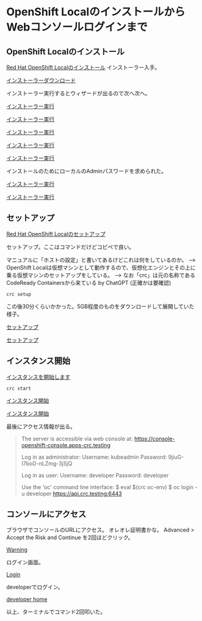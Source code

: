 # OpenShift LocalのインストールからWebコンソールログインまで

## OpenShift Localのインストール

[Red Hat OpenShift Localのインストール](https://docs.redhat.com/ja/documentation/red_hat_openshift_local/2.2/html/getting_started_guide/installing_gsg)
インストーラー入手。

[インストーラーダウンロード](./images/1-1.png)

インストーラー実行するとウィザードが出るので次へ次へ。

[インストーラー実行](./images/1-2.png)

[インストーラー実行](./images/1-3.png)

[インストーラー実行](./images/1-4.png)

[インストーラー実行](./images/1-5.png)

[インストーラー実行](./images/1-6.png)

インストールのためにローカルのAdminパスワードを求められた。

[インストーラー実行](./images/1-7.png)

[インストーラー実行](./images/1-8.png)

## セットアップ

[Red Hat OpenShift Localのセットアップ](https://docs.redhat.com/ja/documentation/red_hat_openshift_local/2.2/html/getting_started_guide/setting-up_gsg)

セットアップ。ここはコマンドだけどコピペで良い。

マニュアルに「ホストの設定」と書いてあるけどこれは何をしているのか。
--> OpenShift Localは仮想マシンとして動作するので、仮想化エンジンとその上に乗る仮想マシンのセットアップをしている。
--> なお「crc」は元の名称であるCodeReady Containersから来ている
by ChatGPT (正確かは要確認)

```
crc setup
```

この後30分くらいかかった。5GB程度のものをダウンロードして展開していた様子。

[セットアップ](./images/1-9.png)

[セットアップ](./images/1-10.png)

## インスタンス開始

[インスタンスを開始します](https://docs.redhat.com/ja/documentation/red_hat_openshift_local/2.2/html/getting_started_guide/starting-the-instance_gsg)

```
crc start
```

[インスタンス開始](./images/1-11.png)

[インスタンス開始](./images/1-12.png)

最後にアクセス情報が出る。

> The server is accessible via web console at:
>   https://console-openshift-console.apps-crc.testing
> 
> Log in as administrator:
>   Username: kubeadmin
>   Password: 9jiuG-I7boD-nLZmg-3jSjQ
> 
> Log in as user:
>   Username: developer
>   Password: developer
> 
> Use the 'oc' command line interface:
>   $ eval $(crc oc-env)
>   $ oc login -u developer https://api.crc.testing:6443


## コンソールにアクセス

ブラウザでコンソールのURLにアクセス。
オレオレ証明書かな。
Advanced > Accept the Risk and Continue を2回ほどクリック。

[Warning](./images/1-13.png)

ログイン画面。

[Login](./images/1-14.png)

developerでログイン。

[developer home](./images/1-15.png)


以上、ターミナルでコマンド2回叩いた。